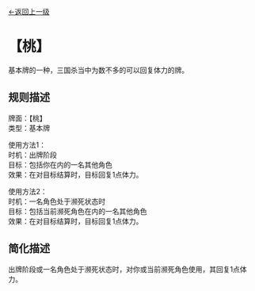 [←返回上一级](../index.md)

# 【桃】

基本牌的一种，三国杀当中为数不多的可以回复体力的牌。

## 规则描述

牌面：【桃】  
类型：基本牌

使用方法1：  
时机：出牌阶段  
目标：包括你在内的一名其他角色  
效果：在对目标结算时，目标回复1点体力。

使用方法2：  
时机：一名角色处于濒死状态时  
目标：包括当前濒死角色在内的一名其他角色  
效果：在对目标结算时，目标回复1点体力。

## 简化描述

出牌阶段或一名角色处于濒死状态时，对你或当前濒死角色使用，其回复1点体力。
